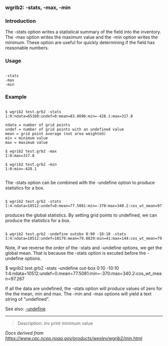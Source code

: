 
### wgrib2: -stats, -max, -min



### Introduction



The -stats option writes a statistical summary
of the field into the inventory. 
The -max option writes the maximum value and
the -min option writes the minimum.
These option are useful for quickly determining if the field has reasonable numbers.

### Usage




```

-stats
-max
-min

```

### Example




```

$ wgrib2 test.grb2 -stats
1:0:ndata=65160:undef=0:mean=83.8696:min=-428.1:max=317.8

ndata = number of grid points
undef = number of grid points with an undefined value
mean = grid point average (not area weighted)
min = minimum value
max = maximum value

$ wgrib2 test.grb2 -max
1:0:max=317.8

$ wgrib2 test.grb2 -min
1:0:min=-428.1


```


The -stats option can be combined with
the -undefine option to produce
statistics for a box.  


```

$ wgrib2 test.grb2 -stats
1:4:ndata=10512:undef=0:mean=77.5081:min=-370:max=340.2:cos_wt_mean=97.267

```

produces the global statistics. By setting grid points to undefined,
we can produce the statistics for a box.  


```

$ wgrib2 test.grb2 -undefine outobx 0:90 -10:10 -stats
1:4:ndata=10512:undef=10179:mean=79.8829:min=41:max=144:cos_wt_mean=79.8688

```


Note, if we reverse the order of the
-stats and
-undefine options, we get the global mean.
That is because the -stats option is excuted
before the -undefine options.


$ wgrib2 test.grb2 -stats -undefine out-box 0:10 -10:10
1:4:ndata=10512:undef=0:mean=77.5081:min=-370:max=340.2:cos\_wt\_mean=97.267

 If all the data are undefined, 
the -stats option will produce values
of zero for the the mean, min and max.
The -min and -max 
options will yield a text string of "undefined".



See also: [-undefine](./undefine.html)












----

>Description: inv          print minimum value

_Docs derived from <https://www.cpc.ncep.noaa.gov/products/wesley/wgrib2/min.html>_